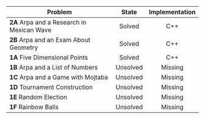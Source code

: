 | Problem        | State           | Implementation  |
| ------------- |:---------------:| :--------------:|
| **2A** Arpa and a Research in Mexican Wave | Solved          | C++            |
| **2B** Arpa and an Exam About Geometry | Solved          | C++            |
| **1A** Five Dimensional Points | Solved          |C++            |
| **1B** Arpa and a List of Numbers | Unsolved          | Missing           |
| **1C** Arpa and a Game with Mojtaba | Unsolved          | Missing            |
| **1D** Tournament Construction | Unsolved          | Missing            |
| **1E** Random Election | Unsolved          | Missing            |
| **1F** Rainbow Balls | Unsolved          | Missing            |
